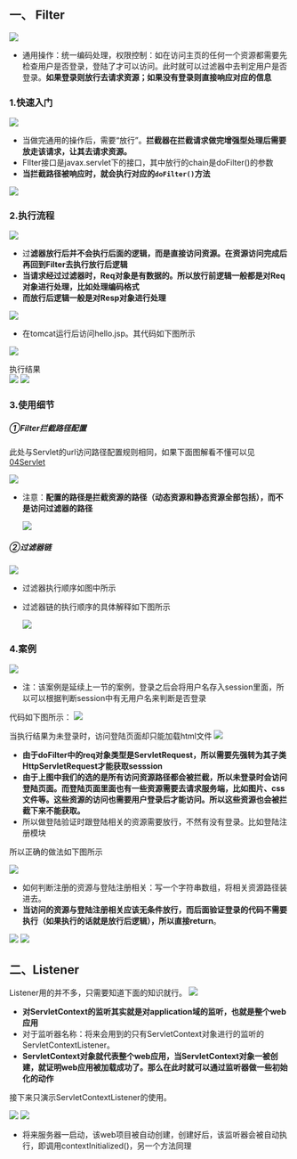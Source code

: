 ## 一、 Filter

![](assets/10Filter&Listener/file-20250716131735937.png)
* 通用操作：统一编码处理，权限控制：如在访问主页的任何一个资源都需要先检查用户是否登录，登陆了才可以访问。此时就可以过滤器中去判定用户是否登录。**如果登录则放行去请求资源；如果没有登录则直接响应对应的信息**

### 1.快速入门
![](assets/10Filter&Listener/file-20250716132758738.png)
* 当做完通用的操作后，需要“放行”。**拦截器在拦截请求做完增强型处理后需要放走该请求，让其去请求资源。**
* FIlter接口是javax.servlet下的接口，其中放行的chain是doFilter()的参数
* **当拦截路径被响应时，就会执行对应的`doFilter()`方法**

![](assets/10Filter&Listener/file-20250716145856561.png)

### 2.执行流程
![](assets/10Filter&Listener/file-20250716150451990.png)
* 过**滤器放行后并不会执行后面的逻辑，而是直接访问资源。在资源访问完成后再回到Filter去执行放行后逻辑**
* **当请求经过过滤器时，Req对象是有数据的。所以放行前逻辑一般都是对Req对象进行处理，比如处理编码格式**
* **而放行后逻辑一般是对Resp对象进行处理**


![](assets/10Filter&Listener/file-20250716150805977.png)
* 在tomcat运行后访问hello.jsp。其代码如下图所示

![](assets/10Filter&Listener/file-20250716150634683.png)


执行结果  
![](assets/10Filter&Listener/file-20250716150721516.png)
![](assets/10Filter&Listener/file-20250716150731480.png)


### 3.使用细节
##### ①Filter拦截路径配置
此处与Servlet的url访问路径配置规则相同，如果下面图解看不懂可以见[04Servlet](04Servlet.md)

![](assets/10Filter&Listener/file-20250716151845618.png)
* 注意：**配置的路径是拦截资源的路径（动态资源和静态资源全部包括），而不是访问过滤器的路径**

	![](assets/10Filter&Listener/file-20250716201914291.png)


##### ②过滤器链

![](assets/10Filter&Listener/file-20250716152308690.png)
* 过滤器执行顺序如图中所示
* 过滤器链的执行顺序的具体解释如下图所示

	![](assets/10Filter&Listener/file-20250716152620159.png)



### 4.案例
![](assets/10Filter&Listener/file-20250716153319857.png)
* 注：该案例是延续上一节的案例，登录之后会将用户名存入session里面，所以可以根据判断session中有无用户名来判断是否登录

代码如下图所示：
![](assets/10Filter&Listener/file-20250716154906078.png)

当执行结果为未登录时，访问登陆页面却只能加载html文件
![](assets/10Filter&Listener/file-20250716154840968.png)
* **由于doFilter中的req对象类型是ServletRequest，所以需要先强转为其子类HttpServletRequest才能获取sesssion**
* **由于上图中我们的选的是所有访问资源路径都会被拦截，所以未登录时会访问登陆页面。而登陆页面里面也有一些资源需要去请求服务端，比如图片、css文件等。这些资源的访问也需要用户登录后才能访问。所以这些资源也会被拦截下来不能获取。**
* 所以做登陆验证时跟登陆相关的资源需要放行，不然有没有登录。比如登陆注册模块

所以正确的做法如下图所示

![](assets/10Filter&Listener/file-20250716155429401.png)
* 如何判断注册的资源与登陆注册相关：写一个字符串数组，将相关资源路径装进去。
* **当访问的资源与登陆注册相关应该无条件放行，而后面验证登录的代码不需要执行（如果执行的话就是放行后逻辑），所以直接return**。


![](assets/10Filter&Listener/file-20250716160346893.png)
![](assets/10Filter&Listener/file-20250716160407741.png)

## 二、Listener
Listener用的并不多，只需要知道下面的知识就行。
![](assets/10Filter&Listener/file-20250716230913885.png)

* **对ServletContext的监听其实就是对application域的监听，也就是整个web应用**
* 对于监听器名称：将来会用到的只有ServletContext对象进行的监听的ServletContextListener。
* **ServletContext对象就代表整个web应用，当ServletContext对象一被创建，就证明web应用被加载成功了。那么在此时就可以通过监听器做一些初始化的动作**

接下来只演示ServletContextListener的使用。

![](assets/10Filter&Listener/file-20250716231157505.png)
![](assets/10Filter&Listener/file-20250716231518970.png)  
* 将来服务器一启动，该web项目被自动创建，创建好后，该监听器会被自动执行，即调用contextInitialized()，另一个方法同理